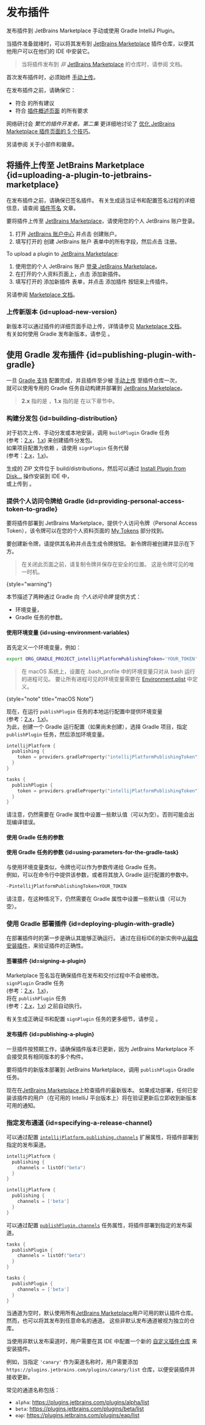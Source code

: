 <!-- Copyright 2000-2024 JetBrains s.r.o. and contributors. Use of this source code is governed by the Apache 2.0 license. -->

# 发布插件

<link-summary>发布插件到 JetBrains Marketplace 手动或使用 Gradle IntelliJ Plugin。</link-summary>

当插件准备就绪时，可以将其发布到 [JetBrains Marketplace](https://plugins.jetbrains.com) 插件仓库，以便其他用户可以在他们的 IDE 中安装它。

> 当将插件发布到 _非_ [JetBrains Marketplace](https://plugins.jetbrains.com) 的仓库时，请参阅 [](custom_plugin_repository.md) 文档。

首次发布插件时，必须始终 [手动上传](#uploading-a-plugin-to-jetbrains-marketplace)。

<procedure title="发布前检查清单">

在发布插件之前，请确保它：

- 符合 [](plugin_user_experience.md) 的所有建议
- 符合 [插件概述页面](https://plugins.jetbrains.com/docs/marketplace/plugin-overview-page.html) 的所有要求

网络研讨会 _繁忙的插件开发者。第二集_ 更详细地讨论了 [优化 JetBrains Marketplace 插件页面的 5 个技巧](https://youtu.be/oB1GA9JeeiY?t=52)。

另请参阅 [](marketing.md) 关于小部件和徽章。

</procedure>

<include from="plugin_content.md" element-id="doNotRepackageLibraries"/>

## 将插件上传至 JetBrains Marketplace {id=uploading-a-plugin-to-jetbrains-marketplace}

在发布插件之前，请确保已签名插件。
有关生成适当证书和配置签名过程的详细信息，请查阅 [插件签名](plugin_signing.md) 文章。

<procedure title="Creating a JetBrains Account">

要将插件上传至 [JetBrains Marketplace](https://plugins.jetbrains.com)，请使用您的个人 JetBrains 账户登录。

1. 打开 [JetBrains 账户中心](https://account.jetbrains.com) 并点击 <control>创建账户</control>。
2. 填写打开的 <control>创建 JetBrains 账户</control> 表单中的所有字段，然后点击 <control>注册</control>。

</procedure>

<procedure title="上传插件">

To upload a plugin to [JetBrains Marketplace](https://plugins.jetbrains.com):

1. 使用您的个人 JetBrains 账户 [登录 JetBrains Marketplace](https://plugins.jetbrains.com/author/me)。
2. 在打开的个人资料页面上，点击 <control>添加新插件</control>。
3. 填写打开的 <control>添加新插件</control> 表单，并点击 <control>添加插件</control> 按钮来上传插件。

另请参阅 [Marketplace 文档](https://plugins.jetbrains.com/docs/marketplace/uploading-a-new-plugin.html)。

</procedure>

### 上传新版本 {id=upload-new-version}

新版本可以通过插件的详细页面手动上传，详情请参见 [Marketplace 文档](https://plugins.jetbrains.com/docs/marketplace/plugin-updates.html)。  
有关如何使用 Gradle 发布新版本，请参见 [](#deploying-plugin-with-gradle)。

## 使用 Gradle 发布插件 {id=publishing-plugin-with-gradle}

一旦 [Gradle 支持](creating_plugin_project.md) 配置完成，并且插件至少被 [手动上传](#uploading-a-plugin-to-jetbrains-marketplace) 至插件仓库一次，  
就可以使用专用的 Gradle 任务自动构建并部署到 [JetBrains Marketplace](https://plugins.jetbrains.com)。

> **2.x** 指的是 [](tools_intellij_platform_gradle_plugin.md)，**1.x** 指的是 [](tools_gradle_intellij_plugin.md) 在以下章节中。
>

### 构建分发包 {id=building-distribution}

对于初次上传、手动分发或本地安装，调用 `buildPlugin` Gradle 任务  
(参考：[2.x](tools_intellij_platform_gradle_plugin_tasks.md#buildPlugin)，[1.x](tools_gradle_intellij_plugin.md#tasks-buildplugin)) 来创建插件分发包。  
如果项目配置为依赖 [](plugin_signing.md)，请使用 `signPlugin` 任务代替  
(参考：[2.x](tools_intellij_platform_gradle_plugin_tasks.md#signPlugin)，[1.x](tools_gradle_intellij_plugin.md#tasks-signplugin))。

生成的 ZIP 文件位于 <path>build/distributions</path>，然后可以通过 [<ui-path>Install Plugin from Disk...</ui-path>](https://www.jetbrains.com/help/idea/managing-plugins.html#install_plugin_from_disk) 操作安装到 IDE 中，  
或上传到 [](custom_plugin_repository.md)。

### 提供个人访问令牌给 Gradle {id=providing-personal-access-token-to-gradle}

要将插件部署到 JetBrains Marketplace，提供个人访问令牌（Personal Access Token），该令牌可以在您的个人资料页面的 [My Tokens](https://plugins.jetbrains.com/author/me/tokens) 部分找到。

要创建新令牌，请提供其名称并点击<control>生成令牌</control>按钮。
新令牌将被创建并显示在下方。

> 在关闭此页面之前，请复制令牌并保存在安全的位置。
> 这是令牌可见的唯一时机。
>
{style="warning"}

本节描述了两种通过 Gradle 向 _个人访问令牌_ 提供方式：

* 环境变量，
* Gradle 任务的参数。

#### 使用环境变量 {id=using-environment-variables}

首先定义一个环境变量，例如：

```bash
export ORG_GRADLE_PROJECT_intellijPlatformPublishingToken='YOUR_TOKEN'
```

> 在 macOS 系统上，设置在 <path>.bash_profile</path> 中的环境变量只对从 bash 运行的进程可见。
> 要让所有进程可见的环境变量需要在 [Environment.plist](https://developer.apple.com/library/archive/qa/qa1067/_index.html) 中定义。
>
{style="note" title="macOS Note"}

现在，在运行 `publishPlugin` 任务的本地运行配置中提供环境变量  
(参考：[2.x](tools_intellij_platform_gradle_plugin_tasks.md#publishPlugin)，[1.x](tools_gradle_intellij_plugin.md#tasks-publishplugin))。  
为此，创建一个 Gradle 运行配置（如果尚未创建），选择 Gradle 项目，指定 `publishPlugin` 任务，然后添加环境变量。

<tabs group="gradlePluginVersion">

<tab title="IntelliJ Platform Gradle Plugin (2.x)" group-key="2.x">

```kotlin
intellijPlatform {
  publishing {
    token = providers.gradleProperty("intellijPlatformPublishingToken")
  }
}
```

</tab>

<tab title="Gradle IntelliJ Plugin (1.x)" group-key="1.x">

```kotlin
tasks {
  publishPlugin {
    token = providers.gradleProperty("intellijPlatformPublishingToken")
  }
}
```

</tab>
</tabs>

请注意，仍然需要在 Gradle 属性中设置一些默认值（可以为空）。否则可能会出现编译错误。

#### 使用 Gradle 任务的参数

#### 使用 Gradle 任务的参数 {id=using-parameters-for-the-gradle-task}

与使用环境变量类似，令牌也可以作为参数传递给 Gradle 任务。  
例如，可以在命令行中提供该参数，或者将其放入 Gradle 运行配置的参数中。

```bash
-PintellijPlatformPublishingToken=YOUR_TOKEN
```

请注意，在这种情况下，仍然需要在 Gradle 属性中设置一些默认值（可以为空）。

### 使用 Gradle 部署插件 {id=deploying-plugin-with-gradle}

在部署插件时的第一步是确认其能够正确运行。
通过在目标IDE的新实例中[从磁盘安装插件](https://www.jetbrains.com/help/idea/managing-plugins.html)，来验证插件的正确性。

#### 签署插件 {id=signing-a-plugin}

Marketplace 签名旨在确保插件在发布和交付过程中不会被修改。  
`signPlugin` Gradle 任务  
(参考：[2.x](tools_intellij_platform_gradle_plugin_tasks.md#signPlugin)，[1.x](tools_gradle_intellij_plugin.md#tasks-signplugin))，  
将在 `publishPlugin` 任务  
(参考：[2.x](tools_intellij_platform_gradle_plugin_tasks.md#publishPlugin)，[1.x](tools_gradle_intellij_plugin.md#tasks-publishplugin)) 之前自动执行。

有关生成正确证书和配置 `signPlugin` 任务的更多细节，请参见 [](plugin_signing.md)。

#### 发布插件 {id=publishing-a-plugin}

一旦插件按预期工作，请确保插件版本已更新，因为 JetBrains Marketplace 不会接受具有相同版本的多个构件。

要将插件的新版本部署到 JetBrains Marketplace，调用 `publishPlugin` Gradle 任务。

现在在[JetBrains Marketplace](https://plugins.jetbrains.com/)上检查插件的最新版本。
如果成功部署，任何已安装该插件的用户（在可用的 IntelliJ 平台版本上）将在验证更新后立即收到新版本可用的通知。

### 指定发布通道 {id=specifying-a-release-channel}

<tabs group="gradlePluginVersion">

<tab title="IntelliJ Platform Gradle Plugin (2.x)" group-key="2.x">

可以通过配置 [`intellijPlatform.publishing.channels`](tools_intellij_platform_gradle_plugin_extension.md#intellijPlatform-publishing-channels) 扩展属性，将插件部署到指定的发布渠道。

<tabs group="languages">
<tab title="Kotlin" group-key="kotlin">

```kotlin
intellijPlatform {
  publishing {
    channels = listOf("beta")
  }
}
```

</tab>
<tab title="Groovy" group-key="groovy">

```groovy
intellijPlatform {
  publishing {
    channels = ['beta']
  }
}
```

</tab>
</tabs>

</tab>
<tab title="Gradle IntelliJ Plugin (1.x)" group-key="1.x">

可以通过配置 [`publishPlugin.channels`](tools_gradle_intellij_plugin.md#tasks-publishplugin-channels) 任务属性，将插件部署到指定的发布渠道。

<tabs group="languages">
<tab title="Kotlin" group-key="kotlin">

```kotlin
tasks {
  publishPlugin {
    channels = listOf("beta")
  }
}
```

</tab>
<tab title="Groovy" group-key="groovy">

```groovy
tasks {
  publishPlugin {
    channels = ['beta']
  }
}
```

</tab>
</tabs>

</tab>
</tabs>

当通道为空时，默认使用所有[JetBrains Marketplace](https://plugins.jetbrains.com/)用户可用的默认插件仓库。
然而，也可以将其发布到任意命名的通道。
这些非默认发布通道被视为独立的仓库。

当使用非默认发布渠道时，用户需要在其 IDE 中配置一个新的 [自定义插件仓库](https://www.jetbrains.com/help/idea/managing-plugins.html#repos) 来安装插件。

例如，当指定 `'canary'` 作为渠道名称时，用户需要添加 `https://plugins.jetbrains.com/plugins/canary/list` 仓库，以便安装插件并接收更新。

常见的通道名称包括：

* `alpha`: https://plugins.jetbrains.com/plugins/alpha/list
* `beta`: https://plugins.jetbrains.com/plugins/beta/list
* `eap`: https://plugins.jetbrains.com/plugins/eap/list
